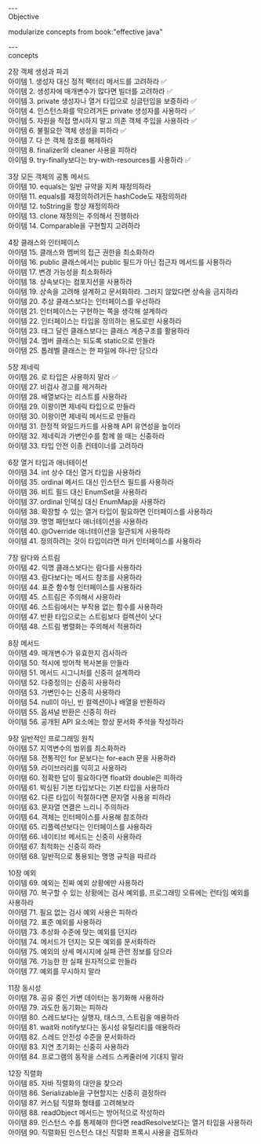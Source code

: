 
---\
Objective


modularize concepts from book:"effective java"




---\
concepts



2장 객체 생성과 파괴\
아이템 1. 생성자 대신 정적 팩터리 메서드를 고려하라 :white_check_mark:\
아이템 2. 생성자에 매개변수가 많다면 빌더를 고려하라 :white_check_mark:\
아이템 3. private 생성자나 열거 타입으로 싱글턴임을 보증하라 :white_check_mark:\
아이템 4. 인스턴스화를 막으려거든 private 생성자를 사용하라 :white_check_mark:\
아이템 5. 자원을 직접 명시하지 말고 의존 객체 주입을 사용하라 :white_check_mark:\
아이템 6. 불필요한 객체 생성을 피하라 :white_check_mark:\
아이템 7. 다 쓴 객체 참조를 해제하라\
아이템 8. finalizer와 cleaner 사용을 피하라\
아이템 9. try-finally보다는 try-with-resources를 사용하라 :white_check_mark:


3장 모든 객체의 공통 메서드\
아이템 10. equals는 일반 규약을 지켜 재정의하라\
아이템 11. equals를 재정의하려거든 hashCode도 재정의하라\
아이템 12. toString을 항상 재정의하라\
아이템 13. clone 재정의는 주의해서 진행하라\
아이템 14. Comparable을 구현할지 고려하라


4장 클래스와 인터페이스\
아이템 15. 클래스와 멤버의 접근 권한을 최소화하라\
아이템 16. public 클래스에서는 public 필드가 아닌 접근자 메서드를 사용하라\
아이템 17. 변경 가능성을 최소화하라\
아이템 18. 상속보다는 컴포지션을 사용하라\
아이템 19. 상속을 고려해 설계하고 문서화하라. 그러지 않았다면 상속을 금지하라\
아이템 20. 추상 클래스보다는 인터페이스를 우선하라\
아이템 21. 인터페이스는 구현하는 쪽을 생각해 설계하라\
아이템 22. 인터페이스는 타입을 정의하는 용도로만 사용하라\
아이템 23. 태그 달린 클래스보다는 클래스 계층구조를 활용하라\
아이템 24. 멤버 클래스는 되도록 static으로 만들라\
아이템 25. 톱레벨 클래스는 한 파일에 하나만 담으라


5장 제네릭\
아이템 26. 로 타입은 사용하지 말라 :white_check_mark:\
아이템 27. 비검사 경고를 제거하라\
아이템 28. 배열보다는 리스트를 사용하라\
아이템 29. 이왕이면 제네릭 타입으로 만들라\
아이템 30. 이왕이면 제네릭 메서드로 만들라\
아이템 31. 한정적 와일드카드를 사용해 API 유연성을 높이라\
아이템 32. 제네릭과 가변인수를 함께 쓸 때는 신중하라\
아이템 33. 타입 안전 이종 컨테이너를 고려하라


6장 열거 타입과 애너테이션\
아이템 34. int 상수 대신 열거 타입을 사용하라\
아이템 35. ordinal 메서드 대신 인스턴스 필드를 사용하라\
아이템 36. 비트 필드 대신 EnumSet을 사용하라\
아이템 37. ordinal 인덱싱 대신 EnumMap을 사용하라\
아이템 38. 확장할 수 있는 열거 타입이 필요하면 인터페이스를 사용하라\
아이템 39. 명명 패턴보다 애너테이션을 사용하라\
아이템 40. @Override 애너테이션을 일관되게 사용하라\
아이템 41. 정의하려는 것이 타입이라면 마커 인터페이스를 사용하라


7장 람다와 스트림\
아이템 42. 익명 클래스보다는 람다를 사용하라\
아이템 43. 람다보다는 메서드 참조를 사용하라\
아이템 44. 표준 함수형 인터페이스를 사용하라\
아이템 45. 스트림은 주의해서 사용하라\
아이템 46. 스트림에서는 부작용 없는 함수를 사용하라\
아이템 47. 반환 타입으로는 스트림보다 컬렉션이 낫다\
아이템 48. 스트림 병렬화는 주의해서 적용하라


8장 메서드\
아이템 49. 매개변수가 유효한지 검사하라\
아이템 50. 적시에 방어적 복사본을 만들라\
아이템 51. 메서드 시그니처를 신중히 설계하라\
아이템 52. 다중정의는 신중히 사용하라\
아이템 53. 가변인수는 신중히 사용하라\
아이템 54. null이 아닌, 빈 컬렉션이나 배열을 반환하라\
아이템 55. 옵셔널 반환은 신중히 하라\
아이템 56. 공개된 API 요소에는 항상 문서화 주석을 작성하라


9장 일반적인 프로그래밍 원칙\
아이템 57. 지역변수의 범위를 최소화하라\
아이템 58. 전통적인 for 문보다는 for-each 문을 사용하라\
아이템 59. 라이브러리를 익히고 사용하라\
아이템 60. 정확한 답이 필요하다면 float와 double은 피하라\
아이템 61. 박싱된 기본 타입보다는 기본 타입을 사용하라\
아이템 62. 다른 타입이 적절하다면 문자열 사용을 피하라\
아이템 63. 문자열 연결은 느리니 주의하라\
아이템 64. 객체는 인터페이스를 사용해 참조하라\
아이템 65. 리플렉션보다는 인터페이스를 사용하라\
아이템 66. 네이티브 메서드는 신중히 사용하라\
아이템 67. 최적화는 신중히 하라\
아이템 68. 일반적으로 통용되는 명명 규칙을 따르라


10장 예외\
아이템 69. 예외는 진짜 예외 상황에만 사용하라\
아이템 70. 복구할 수 있는 상황에는 검사 예외를, 프로그래밍 오류에는 런타임 예외를 사용하라\
아이템 71. 필요 없는 검사 예외 사용은 피하라\
아이템 72. 표준 예외를 사용하라\
아이템 73. 추상화 수준에 맞는 예외를 던지라\
아이템 74. 메서드가 던지는 모든 예외를 문서화하라\
아이템 75. 예외의 상세 메시지에 실패 관련 정보를 담으라\
아이템 76. 가능한 한 실패 원자적으로 만들라\
아이템 77. 예외를 무시하지 말라


11장 동시성\
아이템 78. 공유 중인 가변 데이터는 동기화해 사용하라\
아이템 79. 과도한 동기화는 피하라\
아이템 80. 스레드보다는 실행자, 태스크, 스트림을 애용하라\
아이템 81. wait와 notify보다는 동시성 유틸리티를 애용하라\
아이템 82. 스레드 안전성 수준을 문서화하라\
아이템 83. 지연 초기화는 신중히 사용하라\
아이템 84. 프로그램의 동작을 스레드 스케줄러에 기대지 말라


12장 직렬화\
아이템 85. 자바 직렬화의 대안을 찾으라\
아이템 86. Serializable을 구현할지는 신중히 결정하라\
아이템 87. 커스텀 직렬화 형태를 고려해보라\
아이템 88. readObject 메서드는 방어적으로 작성하라\
아이템 89. 인스턴스 수를 통제해야 한다면 readResolve보다는 열거 타입을 사용하라\
아이템 90. 직렬화된 인스턴스 대신 직렬화 프록시 사용을 검토하라
